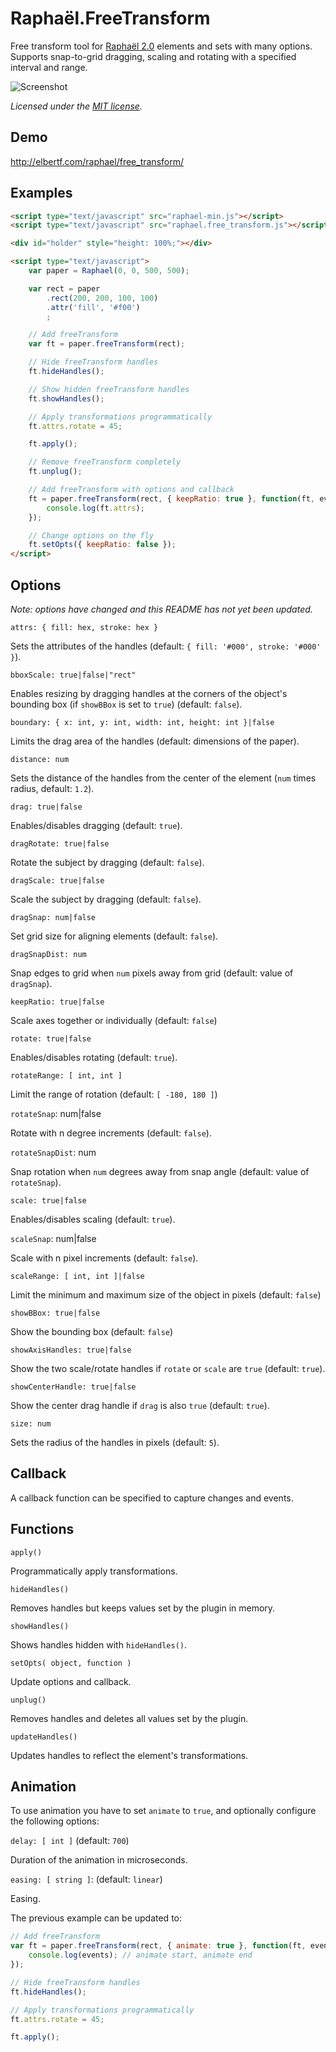 Raphaël.FreeTransform
====================

  Free transform tool for [Raphaël 2.0](http://raphaeljs.com/) elements and sets with many options. Supports snap-to-grid dragging, scaling and rotating with a specified interval and range.

  ![Screenshot](https://github.com/ElbertF/Raphael.FreeTransform/raw/master/screenshot.png)

  *Licensed under the [MIT license](http://www.opensource.org/licenses/mit-license.php).*

Demo
----

  http://elbertf.com/raphael/free_transform/

Examples
--------

```html
<script type="text/javascript" src="raphael-min.js"></script>
<script type="text/javascript" src="raphael.free_transform.js"></script>

<div id="holder" style="height: 100%;"></div>

<script type="text/javascript">
	var paper = Raphael(0, 0, 500, 500);

	var rect = paper
		.rect(200, 200, 100, 100)
		.attr('fill', '#f00')
		;

	// Add freeTransform
	var ft = paper.freeTransform(rect);

	// Hide freeTransform handles
	ft.hideHandles();

	// Show hidden freeTransform handles
	ft.showHandles();

	// Apply transformations programmatically
	ft.attrs.rotate = 45;

	ft.apply();

	// Remove freeTransform completely
	ft.unplug();

	// Add freeTransform with options and callback
	ft = paper.freeTransform(rect, { keepRatio: true }, function(ft, events) {
		console.log(ft.attrs);
	});

	// Change options on the fly
	ft.setOpts({ keepRatio: false });
</script>
```

Options
-------

*Note: options have changed and this README has not yet been updated.*


`attrs: { fill: hex, stroke: hex }`

Sets the attributes of the handles (default: `{ fill: '#000', stroke: '#000' }`).

`bboxScale: true|false|"rect"`

Enables resizing by dragging handles at the corners of the object's bounding box (if `showBBox` is set to `true`) (default: `false`).

`boundary: { x: int, y: int, width: int, height: int }|false`

Limits the drag area of the handles (default: dimensions of the paper).

`distance: num`

Sets the distance of the handles from the center of the element (`num` times radius, default: `1.2`).

`drag: true|false`

Enables/disables dragging (default: `true`).

`dragRotate: true|false`

Rotate the subject by dragging (default: `false`).

`dragScale: true|false`

Scale the subject by dragging (default: `false`).

`dragSnap: num|false`

Set grid size for aligning elements (default: `false`).

`dragSnapDist: num`

Snap edges to grid when `num` pixels away from grid (default: value of `dragSnap`).

`keepRatio: true|false`

Scale axes together or individually (default: `false`)

`rotate: true|false`

Enables/disables rotating (default: `true`).

`rotateRange: [ int, int ]`

Limit the range of rotation (default: `[ -180, 180 ]`)

`rotateSnap`: num|false

Rotate with n degree increments (default: `false`).

`rotateSnapDist`: num

Snap rotation when `num` degrees away from snap angle (default: value of `rotateSnap`).

`scale: true|false`

Enables/disables scaling (default: `true`).

`scaleSnap`: num|false

Scale with n pixel increments (default: `false`).

`scaleRange: [ int, int ]|false`

Limit the minimum and maximum size of the object in pixels (default: `false`)

`showBBox: true|false`

Show the bounding box (default: `false`)

`showAxisHandles: true|false`

Show the two scale/rotate handles if `rotate` or `scale` are `true` (default: `true`).

`showCenterHandle: true|false`

Show the center drag handle if `drag` is also `true` (default: `true`).

`size: num`

Sets the radius of the handles in pixels (default: `5`).


Callback
--------

A callback function can be specified to capture changes and events.


Functions
---------

`apply()`

Programmatically apply transformations.

`hideHandles()`

Removes handles but keeps values set by the plugin in memory.

`showHandles()`

Shows handles hidden with `hideHandles()`.

`setOpts( object, function )`

Update options and callback.

`unplug()`

Removes handles and deletes all values set by the plugin.

`updateHandles()`

Updates handles to reflect the element's transformations.


Animation
---------

To use animation you have to set `animate` to `true`, and optionally configure the following options:

`delay: [ int ]` (default: `700`)

Duration of the animation in microseconds.

`easing: [ string ]`: (default: `linear`)

Easing.

The previous example can be updated to:


```javascript
// Add freeTransform
var ft = paper.freeTransform(rect, { animate: true }, function(ft, events) {
	console.log(events); // animate start, animate end
});

// Hide freeTransform handles
ft.hideHandles();

// Apply transformations programmatically
ft.attrs.rotate = 45;

ft.apply();
```

